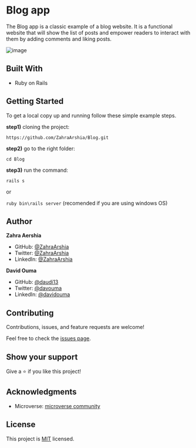 # Blog app

The Blog app is a classic example of a blog website. It is a functional website that will show the list of posts and empower readers to interact with them by adding comments and liking posts.

![image](https://user-images.githubusercontent.com/78906545/173846961-bae022ee-8f15-44a3-9313-ec1e1119ebc1.png)

## Built With

- Ruby on Rails

## Getting Started
To get a local copy up and running follow these simple example steps.

**step1)** cloning the project:

`https://github.com/ZahraArshia/Blog.git`

**step2)** go to the right folder:

`cd Blog`

**step3)** run the command:

`rails s`

or

`ruby bin\rails server` (recomended if you are using windows OS)


## Author

**Zahra Aershia**

- GitHub: [@ZahraArshia](https://github.com/ZahraArshia)
- Twitter: [@ZahraArshia](https://twitter.com/ZahraArshia)
- LinkedIn: [@ZahraArshia](https://www.linkedin.com/in/ZahraArshia/)

**David Ouma**

- GitHub: [@daudi13](https://github.com/daudi13)
- Twitter: [@davouma](https://twitter.com/davouma)
- LinkedIn: [@davidouma](https://www.linkedin.com/in/David-Owour-Ouma/)

## Contributing

Contributions, issues, and feature requests are welcome!

Feel free to check the [issues page](./issues).

## Show your support

Give a ⭐️ if you like this project!

## Acknowledgments

- Microverse: [microverse community](https://github.com/microverseinc)

## License

This project is [MIT](./MIT.md) licensed.



